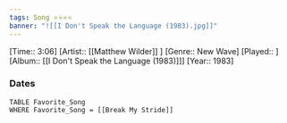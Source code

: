 ```yaml
---
tags: Song ⭐⭐⭐⭐ 
banner: "![[I Don't Speak the Language (1983).jpg]]"
---
```

[Time:: 3:06]
[Artist:: [[Matthew Wilder]] ]
[Genre:: New Wave]
[Played:: ]
[Album:: [[I Don't Speak the Language (1983)]]]
[Year:: 1983]
### Dates
````dataview
TABLE Favorite_Song
WHERE Favorite_Song = [[Break My Stride]]
````